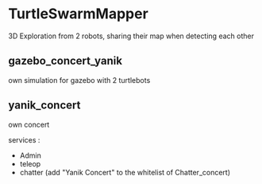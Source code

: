 # TurtleSwarmMapper

3D Exploration from 2 robots, sharing their map when detecting each other

## gazebo_concert_yanik
own simulation for gazebo with 2 turtlebots

## yanik_concert
own concert

services : 
* Admin
* teleop
* chatter (add "Yanik Concert" to the whitelist of Chatter_concert) 
